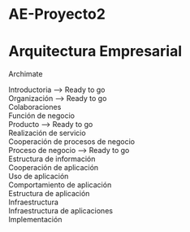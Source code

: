 # AE-Proyecto2
# Arquitectura Empresarial

Archimate

Introductoria --> Ready to go<br />
Organización --> Ready to go<br />
Colaboraciones<br />
Función de negocio<br />
Producto --> Ready to go<br />
Realización de servicio<br />
Cooperación de procesos de negocio<br />
Proceso de negocio --> Ready to go<br />
Estructura de información<br />
Cooperación de aplicación<br />
Uso de aplicación<br />
Comportamiento de aplicación<br />
Estructura de aplicación<br />
Infraestructura<br />
Infraestructura de aplicaciones<br />
Implementación<br />
